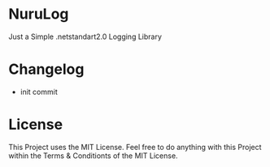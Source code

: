 # NuruLog
Just a Simple .netstandart2.0 Logging Library

# Changelog

- init commit

# License

This Project uses the MIT License. Feel free to do anything with this Project within the Terms & Conditionts of the MIT License.
